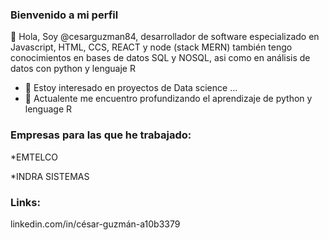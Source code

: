 ### Bienvenido a mi perfil ###


👋 Hola, Soy @cesarguzman84, desarrollador de software especializado en Javascript, HTML, CCS, REACT y node (stack MERN) también tengo conocimientos en bases de datos SQL y NOSQL, asi como en análisis de datos con python y lenguaje R
- 👀 Estoy interesado en proyectos de Data science ...
- 🌱 Actualente me encuentro profundizando el aprendizaje de python y lenguage R


### Empresas para las que he trabajado: ###

*EMTELCO

*INDRA SISTEMAS

### Links: ###

linkedin.com/in/césar-guzmán-a10b3379



<!---
cesarguzman84/cesarguzman84 is a ✨ special ✨ repository because its `README.md` (this file) appears on your GitHub profile.
You can click the Preview link to take a look at your changes.
--->
